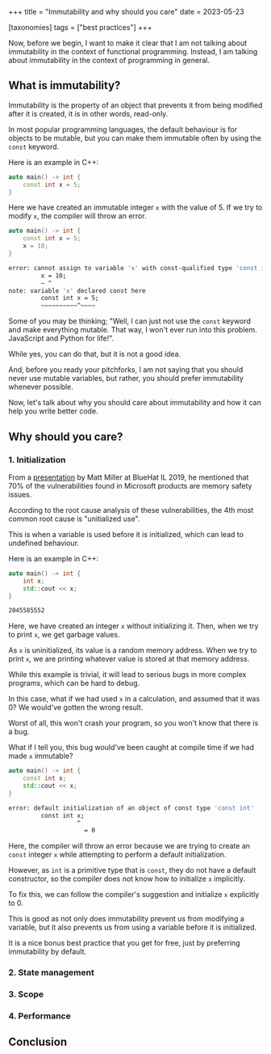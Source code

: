 +++
title = "Immutability and why should you care"
date = 2023-05-23

[taxonomies]
tags = ["best practices"]
+++

Now, before we begin, I want to make it clear that I am not talking about immutability in the context of functional programming. Instead, I am talking about immutability in the context of programming in general.

## What is immutability?

Immutability is the property of an object that prevents it from being modified after it is created, it is in other words, read-only.

In most popular programming languages, the default behaviour is for objects to be mutable, but you can make them immutable often by using the `const` keyword.

Here is an example in C++:

```cpp
auto main() -> int {
    const int x = 5;
}
```

Here we have created an immutable integer `x` with the value of 5. If we try to modify `x`, the compiler will throw an error.

```cpp
auto main() -> int {
    const int x = 5;
    x = 10;
}
```

```bash
error: cannot assign to variable 'x' with const-qualified type 'const int'
         x = 10;
         ~ ^
note: variable 'x' declared const here
         const int x = 5;
         ~~~~~~~~~~^~~~~
```

Some of you may be thinking; "Well, I can just not use the `const` keyword and make everything mutable. That way, I won't ever run into this problem. JavaScript and Python for life!".

While yes, you can do that, but it is not a good idea.

And, before you ready your pitchforks, I am not saying that you should never use mutable variables, but rather, you should prefer immutability whenever possible.

Now, let's talk about why you should care about immutability and how it can help you write better code.

## Why should you care?

### 1. Initialization

From a [presentation](https://github.com/microsoft/MSRC-Security-Research/blob/master/presentations/2019_02_BlueHatIL/2019_01%20-%20BlueHatIL%20-%20Trends%2C%20challenge%2C%20and%20shifts%20in%20software%20vulnerability%20mitigation.pdf) by Matt Miller at BlueHat IL 2019, he mentioned that 70% of the vulnerabilities found in Microsoft products are memory safety issues.

According to the root cause analysis of these vulnerabilities, the 4th most common root cause is "unitialized use".

This is when a variable is used before it is initialized, which can lead to undefined behaviour.

Here is an example in C++:

```cpp
auto main() -> int {
    int x;
    std::cout << x;
}
```

```bash
2045585552
```

Here, we have created an integer `x` without initializing it. Then, when we try to print `x`, we get garbage values.

As `x` is uninitialized, its value is a random memory address. When we try to print `x`, we are printing whatever value is stored at that memory address.

While this example is trivial, it will lead to serious bugs in more complex programs, which can be hard to debug.

In this case, what if we had used `x` in a calculation, and assumed that it was 0? We would've gotten the wrong result.

Worst of all, this won't crash your program, so you won't know that there is a bug.

What if I tell you, this bug would've been caught at compile time if we had made `x` immutable?

```cpp
auto main() -> int {
    const int x;
    std::cout << x; 
}
```

```bash
error: default initialization of an object of const type 'const int'
         const int x;
                   ^
                     = 0
```

Here, the compiler will throw an error because we are trying to create an `const` integer `x` while attempting to perform a default initialization.

However, as `int` is a primitive type that is `const`, they do not have a default constructor, so the compiler does not know how to initialize `x` implicitly.

To fix this, we can follow the compiler's suggestion and initialize `x` explicitly to 0.

This is good as not only does immutability prevent us from modifying a variable, but it also prevents us from using a variable before it is initialized.

It is a nice bonus best practice that you get for free, just by preferring immutability by default.

### 2. State management

### 3. Scope

### 4. Performance

## Conclusion
